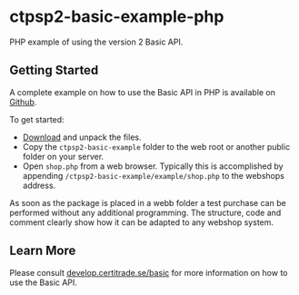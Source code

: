 # ctpsp2-basic-example-php
PHP example of using the version 2 Basic API.

## Getting Started

A complete example on how to use the Basic API in PHP is available on [Github](https://github.com/certitrade/ctpsp2-basic-example-php).

To get started:

* [Download](https://github.com/certitrade/ctpsp2-basic-example-php/archive/master.zip) and unpack the files.
* Copy the `ctpsp2-basic-example` folder to the web root or another public folder on your server.
* Open `shop.php` from a web browser. Typically this is accomplished by appending `/ctpsp2-basic-example/example/shop.php` to the webshops address.

As soon as the package is placed in a webb folder a test purchase can be performed without any additional programming. The structure, code and comment clearly show how it can be adapted to any webshop system.

## Learn More

Please consult [develop.certitrade.se/basic](https://develop.certitrade.se/basic) for more information on how to use the Basic API.
